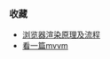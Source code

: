 ### 收藏
* [浏览器渲染原理及流程](https://www.cnblogs.com/slly/p/6640761.html)
* [看一篇mvvm](https://juejin.im/post/5af8eb55f265da0b814ba766)
